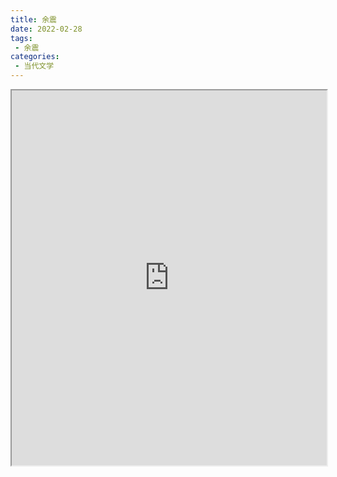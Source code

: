 ```yaml
---
title: 余震
date: 2022-02-28
tags:
 - 余震
categories:
 - 当代文学
---
```




<iframe src="http://localhost:8080/pdf/web/viewer.html?file=https://vkceyugu.cdn.bspapp.com/VKCEYUGU-e9075d72-0451-48df-afe1-d46932ae4554/1ee67b45-d816-4130-b011-6f58de1471ec.pdf" width="100%" height="600px"></iframe>